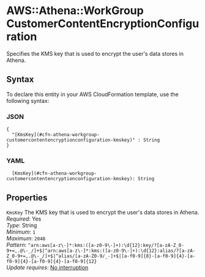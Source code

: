 # AWS::Athena::WorkGroup CustomerContentEncryptionConfiguration<a name="aws-properties-athena-workgroup-customercontentencryptionconfiguration"></a>

Specifies the KMS key that is used to encrypt the user's data stores in Athena\.

## Syntax<a name="aws-properties-athena-workgroup-customercontentencryptionconfiguration-syntax"></a>

To declare this entity in your AWS CloudFormation template, use the following syntax:

### JSON<a name="aws-properties-athena-workgroup-customercontentencryptionconfiguration-syntax.json"></a>

```
{
  "[KmsKey](#cfn-athena-workgroup-customercontentencryptionconfiguration-kmskey)" : String
}
```

### YAML<a name="aws-properties-athena-workgroup-customercontentencryptionconfiguration-syntax.yaml"></a>

```
  [KmsKey](#cfn-athena-workgroup-customercontentencryptionconfiguration-kmskey): String
```

## Properties<a name="aws-properties-athena-workgroup-customercontentencryptionconfiguration-properties"></a>

`KmsKey` <a name="cfn-athena-workgroup-customercontentencryptionconfiguration-kmskey"></a>
The KMS key that is used to encrypt the user's data stores in Athena\.  
_Required_: Yes  
_Type_: String  
_Minimum_: `1`  
_Maximum_: `2048`  
_Pattern_: `^arn:aws[a-z\-]*:kms:([a-z0-9\-]+):\d{12}:key/?[a-zA-Z_0-9+=,.@\-_/]+$|^arn:aws[a-z\-]*:kms:([a-z0-9\-]+):\d{12}:alias/?[a-zA-Z_0-9+=,.@\-_/]+$|^alias/[a-zA-Z0-9/_-]+$|[a-f0-9]{8}-[a-f0-9]{4}-[a-f0-9]{4}-[a-f0-9]{4}-[a-f0-9]{12}`  
_Update requires_: [No interruption](https://docs.aws.amazon.com/AWSCloudFormation/latest/UserGuide/using-cfn-updating-stacks-update-behaviors.html#update-no-interrupt)
